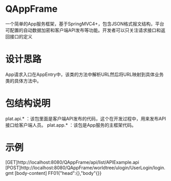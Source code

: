 # QAppFrame
一个简单的App服务框架，基于SpringMVC4+，包含JSON格式报文结构，平台可配置的自动数据加密和客户端API发布等功能。开发者可以只关注请求接口和返回接口的定义
# 设计思路
  App请求入口在AppEntry中，该类的方法中解析URL然后将URL映射到具体业务类的具体方法中。
# 包结构说明
  plat.api.* ：该包里面是客户端API发布的代码，这个在开发过程中，用来发布API接口给客户端人员。
  plat.app.* ：该包是App服务的主框架代码。
# 示例
  [GET]http://localhost:8080/QAppFrame/api/list/APIExample.api
  [POST]http://localhost:8080/QAppFrame/worldtree/ulogin/UserLogin/login.gmt
    [body-content] FF01{"head":{},"body"{}}
  
  
